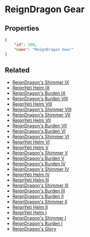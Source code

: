 # ReignDragon Gear

<no description available>

## Properties

```json
{
    "id": 380,
    "name": "ReignDragon Gear"
}
```

## Related

- [ReignDragon's Shimmer IX](../items/21327-reigndragon-s-shimmer-ix.md)
- [ReignYeti Helm IX](../items/21336-reignyeti-helm-ix.md)
- [ReignDragon's Burden IX](../items/21345-reigndragon-s-burden-ix.md)
- [ReignDragon's Burden VIII](../items/21344-reigndragon-s-burden-viii.md)
- [ReignYeti Helm VIII](../items/21335-reignyeti-helm-viii.md)
- [ReignDragon's Shimmer VIII](../items/21326-reigndragon-s-shimmer-viii.md)
- [ReignDragon's Shimmer VII](../items/21325-reigndragon-s-shimmer-vii.md)
- [ReignYeti Helm VII](../items/21334-reignyeti-helm-vii.md)
- [ReignDragon's Burden VII](../items/21343-reigndragon-s-burden-vii.md)
- [ReignDragon's Burden VI](../items/21342-reigndragon-s-burden-vi.md)
- [ReignDragon's Shimmer VI](../items/21324-reigndragon-s-shimmer-vi.md)
- [ReignYeti Helm VI](../items/21333-reignyeti-helm-vi.md)
- [ReignYeti Helm V](../items/21332-reignyeti-helm-v.md)
- [ReignDragon's Shimmer V](../items/21323-reigndragon-s-shimmer-v.md)
- [ReignDragon's Burden V](../items/21341-reigndragon-s-burden-v.md)
- [ReignDragon's Burden IV](../items/21340-reigndragon-s-burden-iv.md)
- [ReignDragon's Shimmer IV](../items/21322-reigndragon-s-shimmer-iv.md)
- [ReignYeti Helm IV](../items/21331-reignyeti-helm-iv.md)
- [ReignYeti Helm III](../items/21330-reignyeti-helm-iii.md)
- [ReignDragon's Shimmer III](../items/21321-reigndragon-s-shimmer-iii.md)
- [ReignDragon's Burden III](../items/21339-reigndragon-s-burden-iii.md)
- [ReignDragon's Burden II](../items/21338-reigndragon-s-burden-ii.md)
- [ReignDragon's Shimmer II](../items/21320-reigndragon-s-shimmer-ii.md)
- [ReignYeti Helm II](../items/21329-reignyeti-helm-ii.md)
- [ReignYeti Helm I](../items/21328-reignyeti-helm-i.md)
- [ReignDragon's Shimmer I](../items/21319-reigndragon-s-shimmer-i.md)
- [ReignDragon's Burden I](../items/21337-reigndragon-s-burden-i.md)
- [ReignDragon's Glory](../items/21346-reigndragon-s-glory.md)

